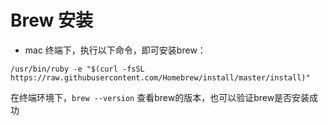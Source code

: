 # Brew 安装

- mac 终端下，执行以下命令，即可安装brew：

`/usr/bin/ruby -e "$(curl -fsSL https://raw.githubusercontent.com/Homebrew/install/master/install)"`

在终端环境下，`brew --version` 查看brew的版本，也可以验证brew是否安装成功